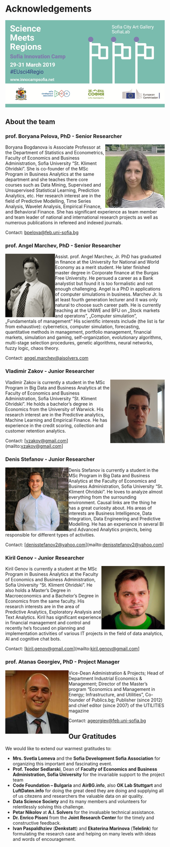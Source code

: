 # Acknowledgements

![](/media/60-110.jpg)


## About the team

### prof. Boryana Pelova, PhD - Senior Researcher
<img align="right" height="200" src="/media/b_pelova.jpg">

Boryana Bogdanova is Associate Professor at the Department of Statistics and Econometrics, Faculty of Economics and Business Administration, Sofia University “St. Kliment Ohridski”. She is co-founder of the MSc Program in Business Analytics at the same department and she teaches there core courses such as Data Mining, Supervised and Unsupervised Statistical Learning, Prediction Analytics, etc. Her research interest are in the field of Predictive Modelling, Time Series Analysis, Wavelet Analysis, Empirical Finance, and Behavioral Finance. She has significant experience as team member and team leader of national and international research projects as well as numerous publications in refereed and indexed journals.

Contact: [bpelova@feb.uni-sofia.bg](mailto:bpelova@feb.uni-sofia.bg)


### prof. Angel Marchev, PhD - Senior Researcher
<img align="left" height="200" src="/media/a_marchev.jpg">
Assist. prof. Angel Marchev, Jr. PhD has graduated in finance at the University for National and World Economy as a merit student. He later finished master degree in Corporate finance at the Burgas Free University. He persued a career as a Bank analystist but found it is too formalistic and not enough challenging. Angel is a PhD in applications of computer simulations in business. Marchev Jr. Is at least fourth  generation lecturer and it was only natural to choose such career path. He is currently teaching at the UNWE and BFU on „Stock markets and operatons”, „Computer simulation”, „Fundamentals of management”
His scientific interests include (the list is far from exhaustive): cybernetics, computer simulation, forecasting, quantitative methods in management, portfolio management, financial markets, simulation and gaming, self-organization, evolutionary algorithms, multi-stage selection procedures, genetic algorithms, neural networks, fuzzy logic, chaos theory.

Contact: [angel.marchev@aisolvers.com](mailto:angel.marchev@aisolvers.com)

### Vladimir Zakov - Junior Researcher
<img align="right" height="200" src="/media/vlado_zakov.jpg">
Vladimir Zakov is currently a student in the MSc Program in Big Data and Business Analytics at the Faculty of Economics and Business Administration, Sofia University “St. Kliment Ohridski”. He holds a bachelor’s degree in Economics from the University of Warwick. His research interest are in the Predictive analytics, Machine Learning and Empirical Finance. He has experience in the credit scoring, collection and customer retention analytics.

Contact: [vzakov@gmail.com](mailto:vzakov@gmail.com]

### Denis Stefanov - Junior Researcher
<img align="left" height="200" src="/media/denis_stefanov.jpg">
Denis Stefanov is currently a student in the MSc Program in Big Data and Business Analytics at the Faculty of Economics and Business Administration, Sofia University “St. Kliment Ohridski”. He loves to analyze almost everything from the surrounding environment. Causal links are the thing he has a great curiosity about. His areas of interests are Business Intelligence, Data Integration, Data Engineering and Predictive Modelling. He has an experience in several BI and Advanced Analytics projects, being responsible for different types of activities.

Contact: [denisstefanov2@yahoo.com](mailto:denisstefanov2@yahoo.com]

### Kiril Genov - Junior Researcher
<img align="right" height="200" src="/media/kiril_genov.jpg">
Kiril Genov is currently a student at the MSc Program in Business Analytics at the Faculty of Economics and Business Administration, Sofia University “St. Kliment Ohridski”. He also holds a Master’s Degree in Macroeconomics and a Bachelor’s Degree in Economics from the same faculty. His research interests are in the area of Predictive Analytics, Exploratory Analysis and Text Analytics. Kiril has significant experience in financial management and control and recently he’s focused on planning and implementation activities of various IT projects in the field of data analytics, AI and cognitive chat bots.

Contact: [kiril.genov@gmail.com](mailto:kiril.genov@gmail.com]

### prof. Atanas Georgiev, PhD - Project Manager
<img align="left" height="200" src="/media/atanas_georgiev.jpg">
Vice-Dean Administration & Projects; 
Head of Department Industrial Economics & Management;
Director of the Master’s program “Economics and Management in Energy;
Infrastructure, and Utilities”, Co-founder of Publics.bg;
Publisher (since 2012) and chief editor (since 2007) of the UTILITIES magazine

Contact: [ageorgiev@feb.uni-sofia.bg](mailto:ageorgiev@feb.uni-sofia.bg)

## Our Gratitudes

We would like to extend our warmest gratitudes to:

- **Mrs. Svetla Lomeva** and the **Sofia Development Sofia Association** for organizing this important and fascinating event.
- **Prof. Teodor Sedlarski**, Dean of **Faculty of Economics and Business Administration, Sofia University** for the invariable support to the project team
- **Code Foundation – Bulgaria** and **AirBG.info**, also **OK Lab Stuttgart** and **LuftDaten.info** for doing the great deed they are doing and supplying all of us citezens and researchers the valuable data on air quality.
- **Data Science Society** and its many members and volunteers for relentlessly solving this challenge.
- **Petar Nikolov** at **A.I. Solvers** for the invaluable technical assistance.
- **Dr. Enrico Pisoni** from the **Joint Research Center** for the timely and constructive feedback.
- **Ivan Paspaldhziev** (**Denkstatt**) and **Ekaterina Marinova** (**Telelink**) for formulating the research case and helping on many levels with ideas and words of encouragement.
